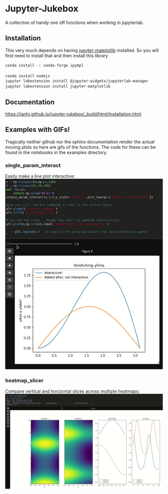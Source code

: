 # Jupyter-Jukebox

A collection of handy one off functions when working in jupyterlab.

## Installation

This very much depends on having [jupyter-matplotlib](https://github.com/matplotlib/jupyter-matplotlib) installed. So you will first need to install that and then install this library

```bash
conda install -c conda-forge ipympl

conda install nodejs
jupyter labextension install @jupyter-widgets/jupyterlab-manager
jupyter labextension install jupyter-matplotlib
```
## Documentation
https://ianhi.github.io/jupyter-jukebox/_build/html/Installation.html

## Examples with GIFs!
Tragically neither github nor the sphinx documentation render the actual moving plots so here are gifs of the functions. The code for these can be found in the notebooks in the examples directory.


### single_param_interact
Easily make a line plot interactive:
![](docs/images/single_param_interact.gif)


### heatmap_slicer
Compare vertical and horizontal slices across multiple heatmaps:
![](docs/images/heatmap_slicer.gif)

